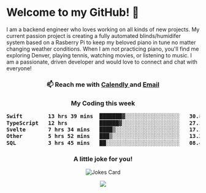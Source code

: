 <h1> Welcome to my GitHub! 👋 </h1>


  I am a backend engineer who loves working on all kinds of new projects. My current passion project is creating a fully automated blinds/humidifer system based on a Rasberry Pi to keep my beloved piano in tune no matter changing weather conditions. When I am not practicing piano, you'll find me exploring Denver, playing tennis, watching movies, or listening to music. I am a passionate, driven developer and would love to connect and chat with everyone!

<h3 align = "center"> 📫 Reach me with <a href = "https://calendly.com/msbrandt00/30min"> Calendly </a> and <a href="mailto:msbrandt00@gmail.com">Email</a> 
 </h3>


 
<div align = "center"
[![Anurag's GitHub stats](https://github-readme-stats.vercel.app/api?username=mbrandt00)](https://github.com/anuraghazra/github-readme-stats)
          </div>
<h3 align="center">
  My Coding this week
<!--START_SECTION:waka-->

```txt
Swift        13 hrs 39 mins  ███████▓░░░░░░░░░░░░░░░░░   30.85 %
TypeScript   12 hrs          ██████▓░░░░░░░░░░░░░░░░░░   27.10 %
Svelte       7 hrs 34 mins   ████▒░░░░░░░░░░░░░░░░░░░░   17.11 %
Other        5 hrs 52 mins   ███▒░░░░░░░░░░░░░░░░░░░░░   13.27 %
SQL          3 hrs 45 mins   ██░░░░░░░░░░░░░░░░░░░░░░░   08.48 %
```

<!--END_SECTION:waka-->

### A little joke for you!

![Jokes Card](https://readme-jokes.vercel.app/api?hideBorder)

<a href="https://www.linkedin.com/in/mbrandt00/"><img src="https://img.shields.io/badge/linkedin-%230077B5.svg?&style=for-the-badge&logo=linkedin&logoColor=white" /></a>
